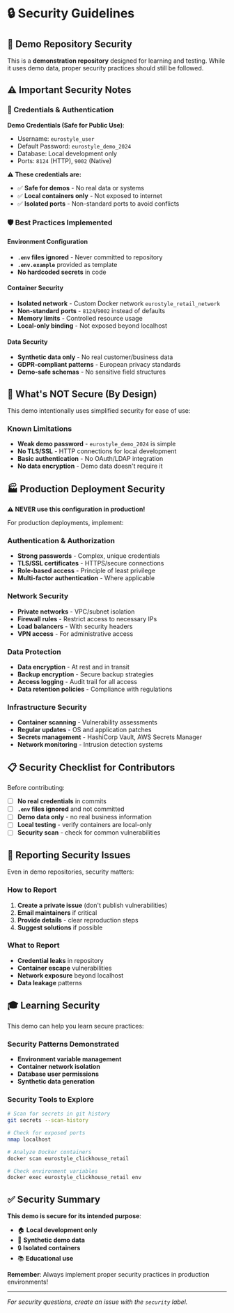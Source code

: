 # 🔒 Security Guidelines

## 🎯 Demo Repository Security

This is a **demonstration repository** designed for learning and testing. While it uses demo data, proper security practices should still be followed.

## ⚠️ Important Security Notes

### 🔑 Credentials & Authentication

**Demo Credentials (Safe for Public Use)**:
- Username: `eurostyle_user`
- Default Password: `eurostyle_demo_2024`
- Database: Local development only
- Ports: `8124` (HTTP), `9002` (Native)

**⚠️ These credentials are:**
- ✅ **Safe for demos** - No real data or systems
- ✅ **Local containers only** - Not exposed to internet
- ✅ **Isolated ports** - Non-standard ports to avoid conflicts

### 🛡️ Best Practices Implemented

#### Environment Configuration
- **`.env` files ignored** - Never committed to repository
- **`.env.example`** provided as template
- **No hardcoded secrets** in code

#### Container Security
- **Isolated network** - Custom Docker network `eurostyle_retail_network`
- **Non-standard ports** - `8124`/`9002` instead of defaults
- **Memory limits** - Controlled resource usage
- **Local-only binding** - Not exposed beyond localhost

#### Data Security
- **Synthetic data only** - No real customer/business data
- **GDPR-compliant patterns** - European privacy standards
- **Demo-safe schemas** - No sensitive field structures

## 🚫 What's NOT Secure (By Design)

This demo intentionally uses simplified security for ease of use:

### Known Limitations
- **Weak demo password** - `eurostyle_demo_2024` is simple
- **No TLS/SSL** - HTTP connections for local development
- **Basic authentication** - No OAuth/LDAP integration
- **No data encryption** - Demo data doesn't require it

## 🏭 Production Deployment Security

**⚠️ NEVER use this configuration in production!**

For production deployments, implement:

### Authentication & Authorization
- **Strong passwords** - Complex, unique credentials
- **TLS/SSL certificates** - HTTPS/secure connections
- **Role-based access** - Principle of least privilege
- **Multi-factor authentication** - Where applicable

### Network Security
- **Private networks** - VPC/subnet isolation
- **Firewall rules** - Restrict access to necessary IPs
- **Load balancers** - With security headers
- **VPN access** - For administrative access

### Data Protection
- **Data encryption** - At rest and in transit
- **Backup encryption** - Secure backup strategies
- **Access logging** - Audit trail for all access
- **Data retention policies** - Compliance with regulations

### Infrastructure Security
- **Container scanning** - Vulnerability assessments
- **Regular updates** - OS and application patches
- **Secrets management** - HashiCorp Vault, AWS Secrets Manager
- **Network monitoring** - Intrusion detection systems

## 📋 Security Checklist for Contributors

Before contributing:

- [ ] **No real credentials** in commits
- [ ] **`.env` files ignored** and not committed
- [ ] **Demo data only** - no real business information
- [ ] **Local testing** - verify containers are local-only
- [ ] **Security scan** - check for common vulnerabilities

## 🐛 Reporting Security Issues

Even in demo repositories, security matters:

### How to Report
1. **Create a private issue** (don't publish vulnerabilities)
2. **Email maintainers** if critical
3. **Provide details** - clear reproduction steps
4. **Suggest solutions** if possible

### What to Report
- **Credential leaks** in repository
- **Container escape** vulnerabilities
- **Network exposure** beyond localhost
- **Data leakage** patterns

## 🎓 Learning Security

This demo can help you learn secure practices:

### Security Patterns Demonstrated
- **Environment variable management**
- **Container network isolation**
- **Database user permissions**
- **Synthetic data generation**

### Security Tools to Explore
```bash
# Scan for secrets in git history
git secrets --scan-history

# Check for exposed ports
nmap localhost

# Analyze Docker containers
docker scan eurostyle_clickhouse_retail

# Check environment variables
docker exec eurostyle_clickhouse_retail env
```

## ✅ Security Summary

**This demo is secure for its intended purpose**:
- 🏠 **Local development only**
- 🧪 **Synthetic demo data**
- 🔒 **Isolated containers**
- 📚 **Educational use**

**Remember**: Always implement proper security practices in production environments!

---

*For security questions, create an issue with the `security` label.*